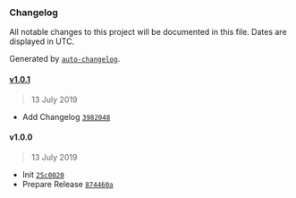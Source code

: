 ### Changelog

All notable changes to this project will be documented in this file. Dates are displayed in UTC.

Generated by [`auto-changelog`](https://github.com/CookPete/auto-changelog).

#### [v1.0.1](https://github.com/nivrith/slim-stack/compare/v1.0.0...v1.0.1)

> 13 July 2019

- Add Changelog [`3982048`](https://github.com/nivrith/slim-stack/commit/3982048f7a1f1e4811643c5815c194eb078d6015)

#### v1.0.0

> 13 July 2019

- Init [`25c0020`](https://github.com/nivrith/slim-stack/commit/25c0020f483b6b25290cab2dcfaffbd4252ba944)
- Prepare Release [`874460a`](https://github.com/nivrith/slim-stack/commit/874460a5d667eb1ab1646eaa7853a687f1bc35df)
